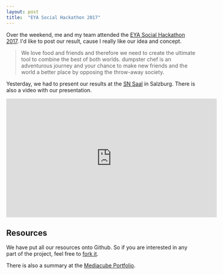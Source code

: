 ```yaml
---
layout: post
title:  "EYA Social Hackathon 2017"
---
```


Over the weekend, me and my team attended the [EYA Social Hackathon 2017](https://eu-youthaward.org/social-hackathon-2017/).
I'd like to post our result, cause I really like our idea and concept.

> We love food and friends and therefore we need to create the ultimate tool to combine the best of both worlds.
dumpster chef is an adventurous journey and your chance to make new friends and the world a better place by opposing
the throw-away society.

Yesterday, we had to present our results at the [SN Saal](http://www.salzburg.com/nachrichten/unternehmen/wir-ueber-uns/sn/artikel/sn-saal-ihre-veranstaltung-in-modernem-rahmen-1503/)
in Salzburg. There is also a video with our presentation.

<iframe width="560" height="315" src="https://www.youtube.com/embed/awpqTNC5XRo" frameborder="0" allowfullscreen></iframe>

## Resources

We have put all our resources onto Github. So if you are interested in any part of the project, feel free to
[fork it](https://github.com/multimediatechnology/dumpster).

There is also a summary at the [Mediacube Portfolio](https://portfolio.mediacube.at/projects/2017-dumpster-chef).
